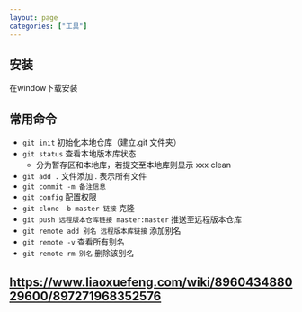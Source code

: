 ```yaml
---
layout: page
categories: ["工具"]
---
```


## 安装

在window下载安装

## 常用命令

- `git init` 初始化本地仓库（建立.git 文件夹）
- `git status` 查看本地版本库状态
    - 分为暂存区和本地库，若提交至本地库则显示 xxx clean
- `git add .` 文件添加  . 表示所有文件
- `git commit -m 备注信息` 
- `git config` 配置权限
- `git clone -b master 链接` 克隆
- `git push 远程版本仓库链接 master:master` 推送至远程版本仓库
- `git remote add 别名 远程版本库链接` 添加别名
- `git remote -v` 查看所有别名
- `git remote rm 别名` 删除该别名

## https://www.liaoxuefeng.com/wiki/896043488029600/897271968352576